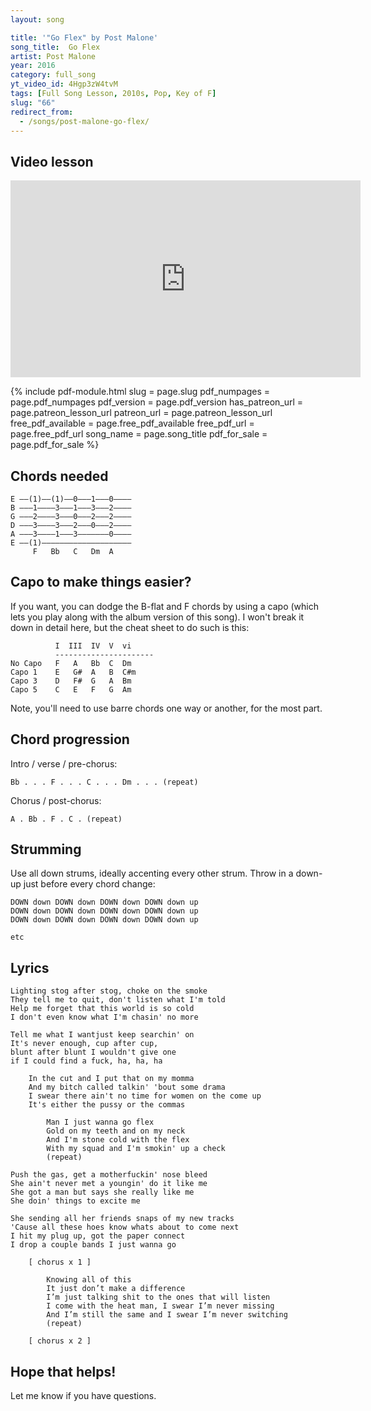 ```yaml
---
layout: song

title: '"Go Flex" by Post Malone'
song_title:  Go Flex
artist: Post Malone
year: 2016
category: full_song
yt_video_id: 4Hgp3zW4tvM
tags: [Full Song Lesson, 2010s, Pop, Key of F]
slug: "66"
redirect_from:
  - /songs/post-malone-go-flex/
---
```


## Video lesson

<iframe width="560" height="315" src="https://www.youtube.com/embed/4Hgp3zW4tvM?showinfo=0" frameborder="0" allowfullscreen></iframe>

{% include pdf-module.html slug = page.slug pdf_numpages = page.pdf_numpages pdf_version = page.pdf_version has_patreon_url = page.patreon_lesson_url patreon_url = page.patreon_lesson_url free_pdf_available = page.free_pdf_available free_pdf_url = page.free_pdf_url song_name = page.song_title pdf_for_sale = page.pdf_for_sale %}

## Chords needed

    E ––(1)––(1)––0–––1–––0––––
    B –––1––––3–––1–––3–––2––––
    G –––2––––3–––0–––2–––2––––
    D –––3––––3–––2–––0–––2––––
    A –––3––––1–––3–––––––0––––
    E ––(1)––––––––––––––––––––
         F   Bb   C   Dm  A

## Capo to make things easier?

If you want, you can dodge the B-flat and F chords by using a capo (which lets you play along with the album version of this song). I won't break it down in detail here, but the cheat sheet to do such is this:

              I  III  IV  V  vi
              ----------------------
    No Capo   F   A   Bb  C  Dm    
    Capo 1    E   G#  A   B  C#m
    Capo 3    D   F#  G   A  Bm
    Capo 5    C   E   F   G  Am

Note, you'll need to use barre chords one way or another, for the most part.

## Chord progression

Intro / verse / pre-chorus:

    Bb . . . F . . . C . . . Dm . . . (repeat)

Chorus / post-chorus:

    A . Bb . F . C . (repeat)

## Strumming

Use all down strums, ideally accenting every other strum. Throw in a down-up just before every chord change:

    DOWN down DOWN down DOWN down DOWN down up
    DOWN down DOWN down DOWN down DOWN down up
    DOWN down DOWN down DOWN down DOWN down up

    etc

## Lyrics

    Lighting stog after stog, choke on the smoke
    They tell me to quit, don't listen what I'm told
    Help me forget that this world is so cold
    I don't even know what I'm chasin' no more

    Tell me what I wantjust keep searchin' on
    It's never enough, cup after cup,
    blunt after blunt I wouldn't give one
    if I could find a fuck, ha, ha, ha

        In the cut and I put that on my momma
        And my bitch called talkin' 'bout some drama
        I swear there ain't no time for women on the come up
        It's either the pussy or the commas

            Man I just wanna go flex
            Gold on my teeth and on my neck
            And I'm stone cold with the flex
            With my squad and I'm smokin' up a check
            (repeat)

    Push the gas, get a motherfuckin' nose bleed
    She ain't never met a youngin' do it like me
    She got a man but says she really like me
    She doin' things to excite me

    She sending all her friends snaps of my new tracks
    'Cause all these hoes know whats about to come next
    I hit my plug up, got the paper connect
    I drop a couple bands I just wanna go

        [ chorus x 1 ]

            Knowing all of this
            It just don’t make a difference
            I’m just talking shit to the ones that will listen
            I come with the heat man, I swear I’m never missing
            And I’m still the same and I swear I’m never switching
            (repeat)

        [ chorus x 2 ]

## Hope that helps!

Let me know if you have questions.
